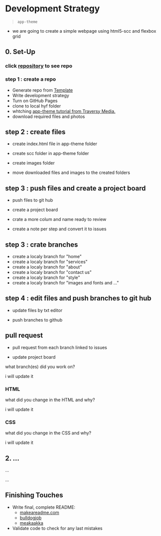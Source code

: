 # Development Strategy

> `app-theme`

- we are going to create a simple webpage using html5-scc and flexbox grid



## 0. Set-Up

### click [repository](https://github.com/peymanshahmarimikaeeldarehsi/app-theme) to see repo
### step 1 : create a repo

- Generate repo from [Template](https://github.com/HackYourFutureBelgium/w3-validation-template)
- Write development strategy
- Turn on GitHub Pages
- clone to local hyf folder
- whtching [ app-theme tutorial from Traversy Media.](https://www.youtube.com/watch?v=qlA7dputiNc)
- download required files and photos


## step 2 : create files

- create index.html file in app-theme folder

- create scc folder in app-theme folder

- create images folder

- move downloaded files  and images to the created folders

## step 3 : push files and create a project board

- push files to git hub

- create a project board

- crate a more colum and name ready to review 

- create a note per step and convert it to issues

## step 3 : crate branches

- create a localy branch for "home"
- create a localy branch for "services"
- create a localy branch for "about"
- create a localy branch for "contact us"
- create a localy branch for "style"
- create a localy branch for "images and fonts and ..."

## step 4 : edit files and push branches  to git hub

- update files by txt editor 

- push branches to github 

## pull request

- pull request from each branch linked to issues

- update project board


what branch(es) did you work on?

i will update it
### HTML

what did you change in the HTML and why?

i will update it

### CSS

what did you change in the CSS and why?

i will update it


## 2. ...

...

...

## Finishing Touches

- Write final, complete README:
  - [makeareadme.com](https://www.makeareadme.com/)
  - [bulldogjob](https://bulldogjob.com/news/449-how-to-write-a-good-readme-for-your-github-project)
  - [meakaakka](https://medium.com/@meakaakka/a-beginners-guide-to-writing-a-kickass-readme-7ac01da88ab3)
- Validate code to check for any last mistakes
